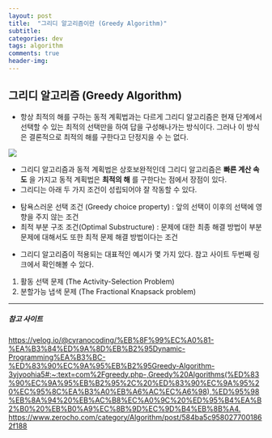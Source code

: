 ```yaml
---
layout: post
title:  "그리디 알고리즘이란 (Greedy Algorithm)"
subtitle:   
categories: dev
tags: algorithm
comments: true
header-img: 
---
```


## 그리디 알고리즘 (Greedy Algorithm)
- 항상 최적의 해를 구하는 동적 계획법과는 다르게 그리디 알고리즘은 현재 단계에서 선택할 수 있는 최적의 선택만을 하여 답을 구성해나가는 방식이다. 그러나 이 방식은 결론적으로 최적의 해를 구한다고 단정지을 수 는 없다.  
<img src="https://ataraxiady.github.io/assets/img/\dev\algorithm/greedyfail.png">
  
+ 그리디 알고리즘과 동적 계획법은 상호보완적인데 그리디 알고리즘은 __빠른 계산 속도__ 을 가지고 동적 계획법은 __최적의 해__ 를 구한다는 점에서 장점이 있다.
+ 그리디는 아래 두 가지 조건이 성립되어야 잘 작동할 수 있다.
- 탐욕스러운 선택 조건 (Greedy choice property) : 앞의 선택이 이후의 선택에 영향을 주지 않는 조건  
- 최적 부분 구조 조건(Optimal Substructure) : 문제에 대한 최종 해결 방법이 부분 문제에 대해서도 또한 최적 문제 해결 방법이다는 조건  
+ 그리디 알고리즘이 적용되는 대표적인 예시가 몇 가지 있다. 참고 사이트 두번째 링크에서 확인해볼 수 있다.  
1. 활동 선택 문제 (The Activity-Selection Problem)  
1. 분할가능 냅색 문제 (The Fractional Knapsack problem)  
  


---
##### 참고 사이트
<https://velog.io/@cyranocoding/%EB%8F%99%EC%A0%81-%EA%B3%84%ED%9A%8D%EB%B2%95Dynamic-Programming%EA%B3%BC-%ED%83%90%EC%9A%95%EB%B2%95Greedy-Algorithm-3yjyoohia5#:~:text=com%2Fgreedy.php-,Greedy%20Algorithms(%ED%83%90%EC%9A%95%EB%B2%95%2C%20%ED%83%90%EC%9A%95%20%EC%95%8C%EA%B3%A0%EB%A6%AC%EC%A6%98),%ED%95%98%EB%8A%94%20%EB%AC%B8%EC%A0%9C%20%ED%95%B4%EA%B2%B0%20%EB%B0%A9%EC%8B%9D%EC%9D%B4%EB%8B%A4.>  
<https://www.zerocho.com/category/Algorithm/post/584ba5c9580277001862f188>  
